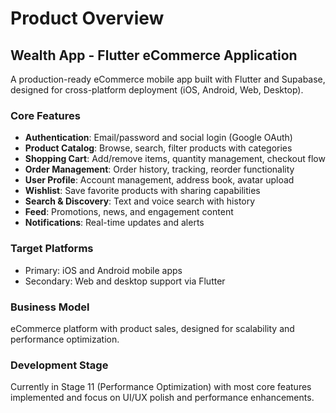 # Product Overview

## Wealth App - Flutter eCommerce Application

A production-ready eCommerce mobile app built with Flutter and Supabase, designed for cross-platform deployment (iOS, Android, Web, Desktop).

### Core Features
- **Authentication**: Email/password and social login (Google OAuth)
- **Product Catalog**: Browse, search, filter products with categories
- **Shopping Cart**: Add/remove items, quantity management, checkout flow
- **Order Management**: Order history, tracking, reorder functionality
- **User Profile**: Account management, address book, avatar upload
- **Wishlist**: Save favorite products with sharing capabilities
- **Search & Discovery**: Text and voice search with history
- **Feed**: Promotions, news, and engagement content
- **Notifications**: Real-time updates and alerts

### Target Platforms
- Primary: iOS and Android mobile apps
- Secondary: Web and desktop support via Flutter

### Business Model
eCommerce platform with product sales, designed for scalability and performance optimization.

### Development Stage
Currently in Stage 11 (Performance Optimization) with most core features implemented and focus on UI/UX polish and performance enhancements.